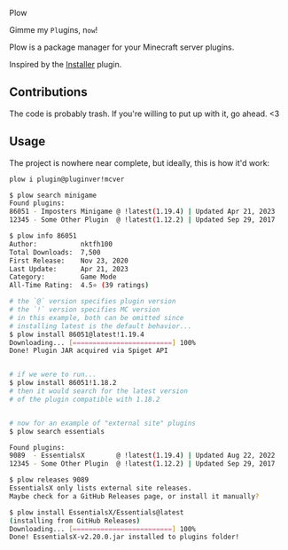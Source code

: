 Plow

Gimme my `Pl`ugins, n`ow`!

Plow is a package manager for your Minecraft server plugins.

Inspired by the [Installer](https://dev.bukkit.org/projects/plugin-installer)
plugin.

## Contributions

The code is probably trash. If you're willing to put up with it, go ahead. <3

## Usage

The project is nowhere near complete, but ideally, this is how it'd work:

```bash
plow i plugin@pluginver!mcver
```

```bash
$ plow search minigame
Found plugins:
86051 - Imposters Minigame @ !latest(1.19.4) | Updated Apr 21, 2023
12345 - Some Other Plugin  @ !latest(1.12.2) | Updated Sep 29, 2017

$ plow info 86051
Author:           nktfh100
Total Downloads:  7,500
First Release:    Nov 23, 2020
Last Update:      Apr 21, 2023
Category:         Game Mode
All-Time Rating:  4.5⭐️ (39 ratings)

# the `@` version specifies plugin version
# the `!` version specifies MC version
# in this example, both can be omitted since
# installing latest is the default behavior...
$ plow install 86051@latest!1.19.4
Downloading... [=========================] 100%
Done! Plugin JAR acquired via Spiget API


# if we were to run...
$ plow install 86051!1.18.2
# then it would search for the latest version
# of the plugin compatible with 1.18.2


# now for an example of "external site" plugins
$ plow search essentials

Found plugins:
9089  - EssentialsX        @ !latest(1.19.4) | Updated Aug 22, 2022
12345 - Some Other Plugin  @ !latest(1.12.2) | Updated Sep 29, 2017

$ plow releases 9089
EssentialsX only lists external site releases.
Maybe check for a GitHub Releases page, or install it manually?

$ plow install EssentialsX/Essentials@latest
(installing from GitHub Releases)
Downloading... [=========================] 100%
Done! EssentialsX-v2.20.0.jar installed to plugins folder!
```
